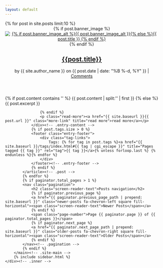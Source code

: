 ```yaml
---
layout: default
---
```

<div class="site-content">
    <div class="inner">
        <main class="site-main"> 
            {% for post in site.posts limit:10 %}
            <article class="post">
                <header class="entry-header"> 
                    <div class="entry-header-wrap">
                        {% if post.banner_image %}
                        <a href="{{site.baseurl}}{{post.url}}" class="post-thumbnail"><img src="{{ "https://static.raymondcamden.com" | append: post.banner_image }}" alt="{% if post.banner_image_alt %}{{ post.banner_image_alt }}{% else %}{{ post.title }} {% endif %}"></a>
                        {% endif %}
                        <h2 class="entry-title"><a href="{{ site.baseurl }}{{ post.url }}" rel="bookmark" title="Permanent Link to {{ site.baseurl }}{{ post.url }}">{{post.title}}</a></h2>
                    </div><!-- .entry-header-wrap -->
                    <div class="entry-meta">
                        by <span class="post-author">{{ site.author_name }}</span> on <time class="published" datetime="{{ post.date | date: "%Y-%m-%d" }}">{{ post.date | date: "%B %-d, %Y" }}</time> | <a href="{{site.bareurl}}{{post.url}}#comments"><span class="disqus-comment-count" data-disqus-url="https://www.raymondcamden.com{{ post.url }}">Comments</span></a>
                    </div><!-- .entry-meta -->
                </header><!-- .entry-header -->
                <div class="entry-content">
                    {% if post.content contains '<!--more-->' %}
                        {{ post.content | split:'<!--more-->' | first }}
                    {% else %}
                        {{ post.excerpt }}

                    {% endif %}
                    <p class="read-more"><a href="{{ site.baseurl }}{{ post.url }}" class="more-link" title="read more">read more</a></p>
                </div><!-- .entry-content -->
                {% if post.tags.size > 0 %}
                <footer class="entry-footer">
                    <div class="tag-links">
                        Tags: {% for tag in post.tags %}<a href="{{ site.baseurl }}/tags/index.html#{{ tag | cgi_escape }}" title="Pages tagged {{ tag }}" rel="tag">{{ tag }}</a>{% unless forloop.last %} {% endunless %}{% endfor %}
                    </div>
                </footer><!-- .entry-footer -->
                {% endif %}
            </article><!-- .post -->
            {% endfor %}
            {% if paginator.total_pages > 1 %}
            <nav class="pagination">
                <h2 class="screen-reader-text">Posts navigation</h2>
                {% if paginator.previous_page %}
                <a href="{{ paginator.previous_page_path | prepend: site.baseurl }}" class="newer-posts fa-chevron-left square fill-horizontal"><span class="screen-reader-text">Newer Posts</span></a>
                {% endif %}
                <span class="page-number">Page {{ paginator.page }} of {{ paginator.total_pages }}</span>
                {% if paginator.next_page %}
                <a href="{{ paginator.next_page_path | prepend: site.baseurl }}" class="older-posts fa-chevron-right square fill-horizontal"><span class="screen-reader-text">Older Posts</span></a>
                {% endif %}
            </nav><!-- .pagination -->
            {% endif %}
        </main><!-- .site-main -->
        {% include sidebar.html %}
    </div><!-- .inner -->
</div><!-- .site-content -->
